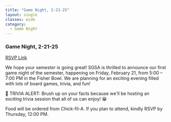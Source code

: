 ```yaml
---
title: "Game Night, 2-21-25"
layout: single
classes: wide
category:
  - Game Night
---
```


### Game Night, 2-21-25

[RSVP Link](<https://urldefense.com/v3/__https://forms.gle/yYhkQwLhRaVfSNMY6__;!!KwNVnqRv!H3dTxtBlBucnUE53Em4eRddwwbjgZ8lunElTPS7_2NG00M1tsTrL6B4qvEiIKqBRzfMNl-RJuuEm9lFmZm3pkc5RWZd9ImM$>)

We hope your semester is going great! SGSA is thrilled to announce our first game night of the semester, happening on Friday, February 21, from 5:00 – 7:00 PM in the Fisher Bowl. We are planning for an exciting evening filled with lots of board games, trivia, and fun! 

🎯 TRIVIA ALERT: Brush up on your facts because we'll be hosting an exciting trivia session that all of us can enjoy! 😁


Food will be ordered from Chick-fil-A. If you plan to attend, kindly RSVP by Thursday, 12:00 PM.
